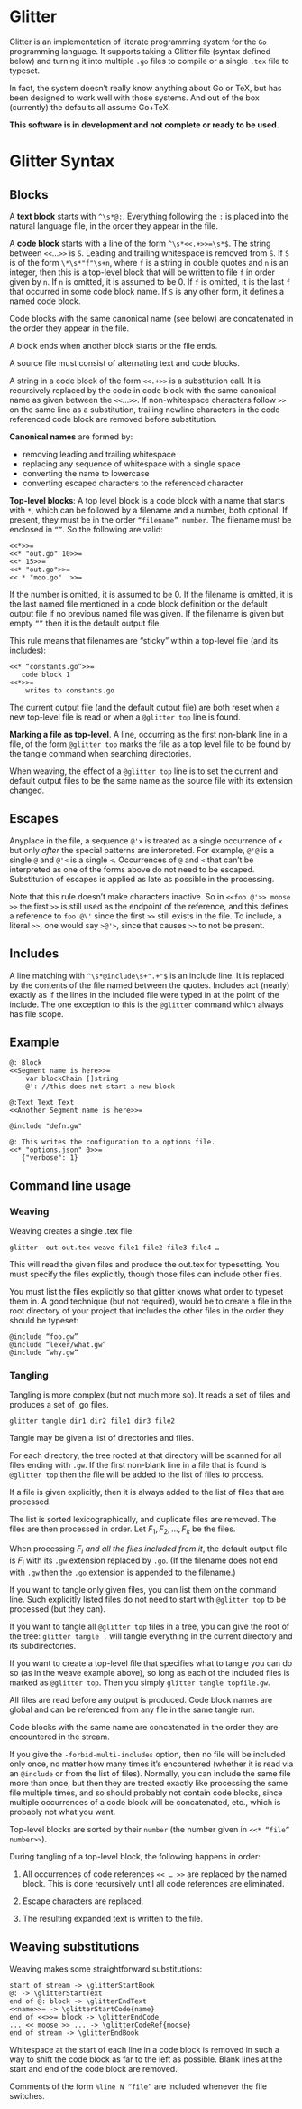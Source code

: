# Glitter

Glitter is an implementation of literate programming system for the `Go` programming language. It supports taking a Glitter file (syntax defined below) and turning it into multiple `.go` files to compile or a single `.tex` file to typeset.

In fact, the system doesn’t really know anything about Go or TeX, but has been designed to work well with those systems. And out of the box (currently) the defaults all assume Go+TeX.

**This software is in development and not complete or ready to be used.**

# Glitter Syntax

## Blocks

A **text block** starts with `^\s*@:`. Everything following the `:` is placed into the natural language file, in the order they appear in the file.

A **code block** starts with a line of the form `^\s*<<.+>>=\s*$`.  The string between  `<<`…`>>` is `S`. Leading and trailing whitespace is removed from `S`. If `S` is of the form `\*\s*"f"\s+n`, where `f` is a string in double quotes and `n` is an integer, then this is a top-level block that will be written to file `f` in order given by `n`. If `n` is omitted, it is assumed to be 0. If `f` is omitted, it is the last `f` that occurred in some code block name. If `S` is any other form, it defines a named code block.

Code blocks with the same canonical name (see below) are concatenated in the order they appear in the file.

A block ends when another block starts or the file ends.

A source file must consist of alternating text and code blocks. 

A string in a code block of the form `<<.+>>` is a substitution call. It is recursively replaced by the code in code block with the same canonical name as given between the `<<`…`>>`. If non-whitespace characters follow `>>` on the same line as a substitution, trailing newline characters in the code referenced code block are removed before substitution.

**Canonical names** are formed by:

* removing leading and trailing whitespace
* replacing any sequence of whitespace with a single space
* converting the name to lowercase
* converting escaped characters to the referenced character

**Top-level blocks**: A top level block is a code block with a name that starts with `*`, which can be followed by a filename and a number, both optional. If present, they must be in the order `“filename” number`. The filename must be enclosed in `“”`. So the following are valid:

```
<<*>>=
<<* "out.go" 10>>=
<<* 15>>=
<<* "out.go">>=
<< * "moo.go"  >>=
```

If the number is omitted, it is assumed to be 0. If the filename is omitted, it is the last named file mentioned in a code block definition or the default output file if no previous named file was given. If the filename is given but empty `“”` then it is the default output file.

This rule means that filenames are “sticky” within a top-level file (and its includes):

```
<<* “constants.go”>>=
   code block 1
<<*>>=
	writes to constants.go
```

The current output file (and the default output file) are both reset when a new top-level file is read or when a `@glitter top` line is found.

**Marking a file as top-level**. A line, occurring as the first non-blank line in a file, of the form `@glitter top` marks the file as a top level file to be found by the tangle command when searching directories.

When weaving, the effect of a `@glitter top` line is to set the current and default output files to be the same name as the source file with its extension changed.

## Escapes

Anyplace in the file, a sequence `@'x` is treated as a single occurrence of `x` but only *after* the special patterns are interpreted. For example, `@'@` is a single `@` and `@'<` is a single `<`. Occurrences of `@` and `<` that can’t be interpreted as one of the forms above do not need to be escaped. Substitution of escapes is applied as late as possible in the processing. 

Note that this rule doesn’t make characters inactive. So in ``<<foo @'>> moose >>`` the first `>>` is still used as the endpoint of the reference, and this defines a reference to `foo @\'` since the first `>>` still exists in the file. To include, a literal `>>`, one would say `>@'>`, since that causes `>>` to not be present.

## Includes

A line matching with `^\s*@include\s+".+"$` is an include line. It is replaced by the contents of the file named between the quotes. Includes act (nearly) exactly as if the lines in the included file were typed in at the point of the include. The one exception to this is the `@glitter` command which always has file scope. 

## Example

```
@: Block
<<Segment name is here>>= 
	var blockChain []string
	@': //this does not start a new block

@:Text Text Text
<<Another Segment name is here>>=

@include "defn.gw"

@: This writes the configuration to a options file.
<<* "options.json" 0>>=
   {"verbose": 1}
```

## Command line usage

### Weaving

Weaving creates a single .tex file:

```
glitter -out out.tex weave file1 file2 file3 file4 …
```

This will read the given files and produce the out.tex for typesetting. You must specify the files explicitly, though those files can include other files.

You must list the files explicitly so that glitter knows what order to typeset them in. A good technique (but not required), would be to create a file in the root directory of your project that includes the other files in the order they should be typeset:

```
@include “foo.gw”
@include “lexer/what.gw”
@include “why.gw”
```

### Tangling

Tangling is more complex (but not much more so). It reads a set of files and produces a set of .go files.

```
glitter tangle dir1 dir2 file1 dir3 file2
```

Tangle may be given a list of directories and files.

For each directory, the tree rooted at that directory will be scanned for all files ending with `.gw`. If the first non-blank line in a file that is found is `@glitter top` then the file will be added to the list of files to process.

If a file is given explicitly, then it is always added to the list of files that are processed.

The list is sorted lexicographically, and duplicate files are removed. The files are then processed in order. Let $F_1,F_2,\dots,F_k$ be the files.

When processing $F_i$ *and all the files included from it*, the default output file is $F_i$​ with its `.gw` extension replaced by `.go`. (If the filename does not end with `.gw` then the `.go` extension is appended to the filename.)

If you want to tangle only given files, you can list them on the command line. Such explicitly listed files do not need to start with `@glitter top` to be processed (but they can).

If you want to tangle all `@glitter top` files in a tree, you can give the root of the tree: `glitter tangle .` will tangle everything in the current directory and its subdirectories.

If you want to create a top-level file that specifies what to tangle you can do so (as in the weave example above), so long as each of the included files is marked as `@glitter top`. Then you simply `glitter tangle topfile.gw`.

All files are read before any output is produced. Code block names are global and can be referenced from any file in the same tangle run.

Code blocks with the same name are concatenated in the order they are encountered in the stream.

If you give the `-forbid-multi-includes` option, then no file will be included only once, no matter how many times it’s encountered (whether it is read via an `@include` or from the list of files). Normally, you can include the same file more than once, but then they are treated exactly like processing the same file multiple times, and so should probably not contain code blocks, since multiple occurrences of a code block will be concatenated, etc., which is probably not what you want.

Top-level blocks are sorted by their `number` (the number given in `<<* “file” number>>`).

During tangling of a top-level block, the following happens in order:

1. All occurrences of code references `<< … >>` are replaced by the named block. This is done recursively until all code references are eliminated.

2. Escape characters are replaced.

3. The resulting expanded text is written to the file.

## Weaving substitutions

Weaving makes some straightforward substitutions:

```
start of stream -> \glitterStartBook
@: -> \glitterStartText
end of @: block -> \glitterEndText
<<name>>= -> \glitterStartCode{name}
end of <<>>= block -> \glitterEndCode
... << moose >> ... -> \glitterCodeRef{moose}
end of stream -> \glitterEndBook
```

Whitespace at the start of each line in a code block is removed in such a way to shift the code block as far to the left as possible. Blank lines at the start and end of the code block are removed.

Comments of the form `%line N “file”` are included whenever the file switches.





